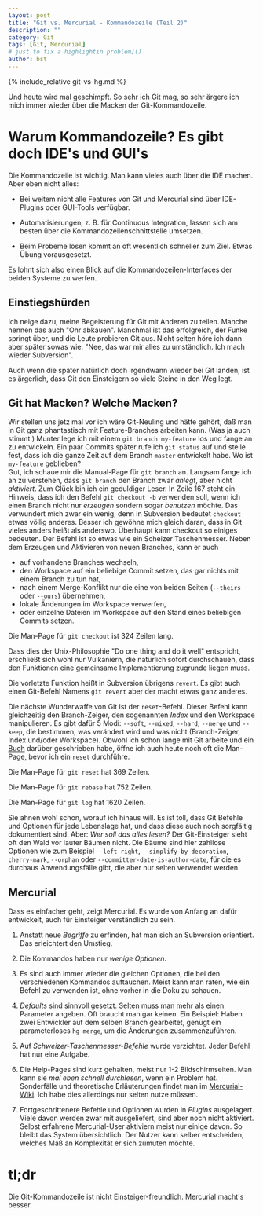 ```yaml
---
layout: post
title: "Git vs. Mercurial - Kommandozeile (Teil 2)"
description: ""
category: Git
tags: [Git, Mercurial]
# just to fix a highlightin problem]()
author: bst
---
```


{% include_relative git-vs-hg.md %}

Und heute wird mal geschimpft. So sehr ich Git mag,
so sehr ärgere ich mich immer wieder über die Macken
der Git-Kommandozeile.

Warum Kommandozeile? Es gibt doch IDE's und GUI's
=================================================

Die Kommandozeile ist wichtig. Man kann vieles auch über die
IDE machen. Aber eben nicht alles:

 * Bei weitem nicht alle Features von Git und Mercurial sind
   über IDE-Plugins oder GUI-Tools verfügbar.

 * Automatisierungen, z. B. für Continuous Integration,
   lassen sich am besten über die Kommandozeilenschnittstelle
   umsetzen.

 * Beim Probeme lösen kommt an oft wesentlich schneller zum
   Ziel. Etwas Übung vorausgesetzt.

Es lohnt sich also einen Blick auf die Kommandozeilen-Interfaces
der beiden Systeme zu werfen.

Einstiegshürden
---------------

Ich neige dazu, meine Begeisterung für Git mit Anderen zu teilen.
Manche nennen das auch "Ohr abkauen". Manchmal ist das
erfolgreich, der Funke springt über, und die Leute probieren
Git aus. Nicht selten höre ich dann aber später sowas wie:
"Nee, das war mir alles zu umständlich. Ich mach wieder Subversion".

Auch wenn die später natürlich doch irgendwann wieder bei Git landen,
ist es ärgerlich, dass Git den Einsteigern so viele Steine in den Weg legt.

Git hat Macken? Welche Macken?
------------------------------

Wir stellen uns jetz mal vor ich wäre Git-Neuling und hätte gehört,
daß man in Git ganz phantastisch mit Feature-Branches arbeiten kann.
(Was ja auch stimmt.)
Munter lege ich mit einem `git branch my-feature` los
und fange an zu entwickeln.
Ein paar Commits später rufe ich `git status` auf und stelle fest,
dass ich die ganze Zeit auf dem Branch `master` entwickelt habe.
Wo ist `my-feature` geblieben? 	
Gut, ich schaue mir die Manual-Page für `git branch` an.
Langsam fange ich an zu verstehen, dass `git branch` den Branch zwar *anlegt*,
aber nicht *aktiviert*.
Zum Glück bin ich ein geduldiger Leser.
In Zeile 167 steht ein Hinweis, dass ich den Befehl `git checkout -b` verwenden soll,
wenn ich einen Branch nicht nur *erzeugen* sondern sogar  *benutzen* möchte.
Das verwundert mich zwar ein wenig, denn in Subversion bedeutet `checkout` etwas völlig anderes.
Besser ich gewöhne mich gleich daran, dass in Git vieles anders heißt als anderswo.
Überhaupt kann checkout so einiges bedeuten. Der Befehl ist so etwas wie ein Scheizer
Taschenmesser. Neben dem Erzeugen und Aktivieren von neuen Branches,
kann er auch

 * auf vorhandene Branches wechseln,
 * den Workspace auf ein beliebige Commit setzen, das gar nichts mit einem Branch zu tun hat,
 * nach einem Merge-Konflikt nur die eine von beiden Seiten (`--theirs` oder `--ours`) übernehmen,
 * lokale Änderungen im Workspace verwerfen,
 * oder einzelne Dateien im Workspace auf den Stand eines beliebigen Commits setzen.

Die Man-Page für `git checkout` ist 324 Zeilen lang.

Dass dies der Unix-Philosophie "Do one thing and do it well"
entspricht, erschließt sich wohl nur Vulkaniern,
die natürlich sofort durchschauen,
dass den Funktionen eine gemeinsame Implementierung zugrunde liegen muss.

Die vorletzte Funktion heißt in Subversion übrigens `revert`. Es gibt auch einen Git-Befehl
Namens `git revert` aber der macht etwas ganz anderes.

Die nächste Wunderwaffe von Git ist der `reset`-Befehl. Dieser Befehl kann gleichzeitig
den Branch-Zeiger, den sogenannten *Index* und den Workspace manipulieren.
Es gibt dafür 5 Modi: `--soft`, `--mixed`, `--hard`, `--merge` und `--keep`,
die bestimmen, was verändert wird und was nicht (Branch-Zeiger, Index und/oder Workspace).
Obwohl ich schon lange mit Git arbeite und ein [Buch](../../../../../git-buch) darüber geschrieben habe,
öffne ich auch heute noch oft die Man-Page, bevor ich ein `reset` durchführe.

Die Man-Page für `git reset` hat 369 Zeilen.

Die Man-Page für `git rebase` hat 752 Zeilen.

Die Man-Page für `git log` hat 1620 Zeilen.

Sie ahnen wohl schon, worauf ich hinaus will.
Es ist toll, dass Git Befehle und Optionen für jede Lebenslage hat,
und dass diese auch noch sorgfältig dokumentiert sind.
Aber: *Wer soll das alles lesen?*
Der Git-Einsteiger sieht oft den Wald vor lauter Bäumen nicht.
Die Bäume sind hier zahllose Optionen wie zum Beispiel `--left-right`,
`--simplify-by-decoration`, `--cherry-mark`, `--orphan`
oder `--committer-date-is-author-date`, für die es durchaus
Anwendungsfälle gibt, die aber nur selten verwendet werden.

Mercurial
---------

Dass es einfacher geht, zeigt Mercurial. Es wurde von Anfang
an dafür entwickelt, auch für Einsteiger verständlich zu sein.

 1. Anstatt neue *Begriffe* zu erfinden, hat man sich an Subversion
    orientiert. Das erleichtert den Umstieg.

 2. Die Kommandos haben nur *wenige Optionen*.

 3. Es sind auch immer wieder die gleichen Optionen, die bei den verschiedenen
    Kommandos auftauchen. Meist kann man raten,
    wie ein Befehl zu verwenden ist,
    ohne vorher in die Doku zu schauen.

 3. *Defaults* sind sinnvoll gesetzt. Selten muss man mehr als
    einen Parameter angeben. Oft braucht man gar keinen.
    Ein Beispiel: Haben zwei Entwickler auf dem
    selben Branch gearbeitet, genügt ein parameterloses
    `hg merge`, um die Änderungen zusammenzuführen.

 4. Auf *Schweizer-Taschenmesser-Befehle* wurde verzichtet.
    Jeder Befehl hat nur eine Aufgabe.

 5. Die Help-Pages sind kurz gehalten, meist nur 1-2 Bildschirmseiten.
    Man kann sie *mal eben schnell durchlesen*, wenn ein Problem hat.
    Sonderfälle und theoretische Erläuterungen findet man im
    [Mercurial-Wiki](http://mercurial.selenic.com/wiki/).
    Ich habe dies allerdings nur selten nutze müssen.

 6. Fortgeschrittenere Befehle und Optionen wurden in *Plugins*
    ausgelagert. Viele davon werden zwar mit ausgeliefert,
    sind aber noch nicht aktiviert. Selbst erfahrene
    Mercurial-User aktiviern meist nur einige davon.
    So bleibt das System übersichtlich. Der Nutzer
    kann selber entscheiden, welches Maß an Komplexität er
    sich zumuten möchte.

tl;dr
=====

Die Git-Kommandozeile ist nicht Einsteiger-freundlich. Mercurial macht's besser.
